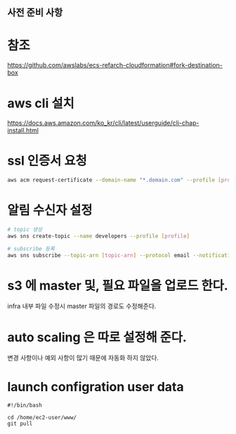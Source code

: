 ## 사전 준비 사항

# 참조

https://github.com/awslabs/ecs-refarch-cloudformation#fork-destination-box

# aws cli 설치

https://docs.aws.amazon.com/ko_kr/cli/latest/userguide/cli-chap-install.html

# ssl 인증서 요청

```sh
aws acm request-certificate --domain-name "*.domain.com" --profile [profile]
```

# 알림 수신자 설정

```sh
# topic 생성
aws sns create-topic --name developers --profile [profile]

# subscribe 등록
aws sns subscribe --topic-arn [topic-arn] --protocol email --notification-endpoint [email] --profile [profile]
```

# s3 에 master 및, 필요 파일을 업로드 한다.

infra 내부 파일 수정시 master 파일의 경로도 수정해준다.

# auto scaling 은 따로 설정해 준다.

변경 사항이나 예외 사항이 많기 때문에 자동화 하지 않았다.

# launch configration user data

```
#!/bin/bash

cd /home/ec2-user/www/
git pull
```
